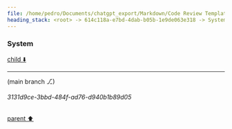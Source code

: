 ```yaml
---
file: /home/pedro/Documents/chatgpt_export/Markdown/Code Review Template Design.md
heading_stack: <root> -> 614c118a-e7bd-4dab-b05b-1e9de063e318 -> System
---
```

### System

[child ⬇️](#3131d9ce-3bbd-484f-ad76-d940b1b89d05)

---

(main branch ⎇)
###### 3131d9ce-3bbd-484f-ad76-d940b1b89d05
[parent ⬆️](#614c118a-e7bd-4dab-b05b-1e9de063e318)
